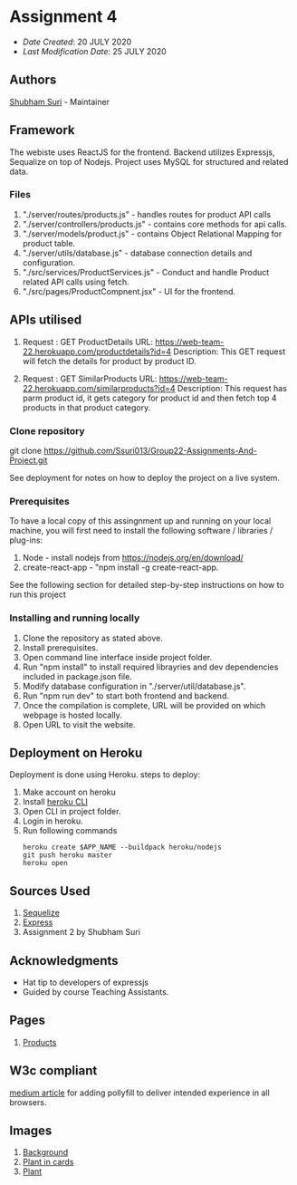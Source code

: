 # Assignment 4

* *Date Created*: 20 JULY 2020
* *Last Modification Date*: 25 JULY 2020

## Authors
[Shubham Suri](sh385209@dal.ca) - Maintainer

## Framework
The webiste uses ReactJS for the frontend.
Backend utilizes Expressjs, Sequalize on top of Nodejs. 
Project uses MySQL for structured and related data.

### Files
1. "./server/routes/products.js" - handles routes for product API calls
2. "./server/controllers/products.js" - contains core methods for api calls.
3. "./server/models/product.js" - contains Object Relational Mapping for product table.
4. "./server/utils/database.js" - database connection details and configuration.
5. "./src/services/ProductServices.js" - Conduct and handle Product related API calls using fetch.
6. "./src/pages/ProductCompnent.jsx" - UI for the frontend.

## APIs utilised

1. Request : GET ProductDetails
	URL: https://web-team-22.herokuapp.com/productdetails?id=4
	Description: This GET request will fetch the details for product by product ID.

2. Request : GET SimilarProducts
	URL: https://web-team-22.herokuapp.com/similarproducts?id=4
	Description: This request has parm product id, it gets category for product id and then fetch top 4 products in that product category.


### Clone repository
 git clone https://github.com/Ssuri013/Group22-Assignments-And-Project.git

See deployment for notes on how to deploy the project on a live system.

### Prerequisites

To have a local copy of this assingnment up and running on your local machine, you will first need to install the following software / libraries / plug-ins:
1. Node - install  nodejs from https://nodejs.org/en/download/
2. create-react-app - "npm install -g create-react-app.

See the following section for detailed step-by-step instructions on how to run this project

### Installing and running locally

1. Clone the repository as stated above.
2. Install prerequisites.
3. Open command line interface inside project folder.
4. Run "npm install" to install required librayries and dev dependencies included in package.json file.
5. Modify database configuration in "./server/util/database.js".
6. Run "npm run dev" to start both frontend and backend.
7. Once the compilation is complete, URL will be provided on which webpage is hosted locally.
8. Open URL to visit the website.

## Deployment on Heroku

Deployment is done using Heroku.
steps to deploy:
1. Make account on heroku
2. Install [heroku CLI](https://devcenter.heroku.com/articles/heroku-cli#download-and-install)
3. Open CLI in project folder.
4. Login in heroku.
5. Run following commands
   ```
   heroku create $APP_NAME --buildpack heroku/nodejs
   git push heroku master
   heroku open
   ```


## Sources Used
1. [Sequelize](https://sequelize.org/)
2. [Express](https://expressjs.com/)
3. Assignment 2 by Shubham Suri


## Acknowledgments
* Hat tip to developers of expressjs
* Guided by course Teaching Assistants.
  

## Pages
1. [Products](https://web-team-22.herokuapp.com/product/4)

## W3c compliant
[medium article](https://medium.com/@matwankarmalay/create-react-app-ie11-script1002-syntax-error-how-to-get-rid-of-it-d70000c53ddf) for adding pollyfill to deliver intended experience in all browsers.

## Images
1. [Background](https://www.pexels.com/photo/background-blade-blur-bokeh-352096/)
2. [Plant in cards](https://www.pinterest.ca/pin/352125264596695635/)
3. [Plant](https://photos.imageevent.com/livingartreptiles/livingartreptilesballpythonsmorphs/No%20image%20available%20Living%20Art%20Reptiles_34.jpeg)
